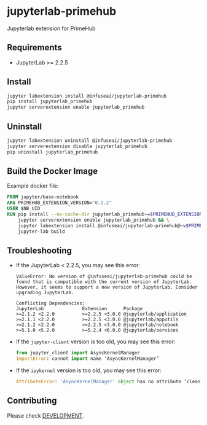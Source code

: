 # jupyterlab-primehub

Jupyterlab extension for PrimeHub

## Requirements

* JupyterLab >= 2.2.5

## Install

```bash
jupyter labextension install @infuseai/jupyterlab-primehub
pip install jupyterlab_primehub
jupyter serverextension enable jupyterlab_primehub
```

## Uninstall

```bash
jupyter labextension uninstall @infuseai/jupyterlab-primehub
jupyter serverextension disable jupyterlab_primehub
pip uninstall jupyterlab_primehub
```

## Build the Docker Image

Example docker file:
```dockerfile
FROM jupyter/base-notebook
ARG PRIMEHUB_EXTENSION_VERSION="0.1.2"
USER $NB_UID
RUN pip install --no-cache-dir jupyterlab_primehub~=$PRIMEHUB_EXTENSION_VERSION && \
    jupyter serverextension enable jupyterlab_primehub && \
    jupyter labextension install @infuseai/jupyterlab-primehub@~v$PRIMEHUB_EXTENSION_VERSION && \
    jupyter-lab build
```

## Troubleshooting

- If the JupyterLab < 2.2.5, you may see this error:
    ```
    ValueError: No version of @infuseai/jupyterlab-primehub could be found that is compatible with the current version of JupyterLab. However, it seems to support a new version of JupyterLab. Consider upgrading JupyterLab.

    Conflicting Dependencies:
    JupyterLab              Extension      Package
    >=2.1.2 <2.2.0          >=2.2.5 <3.0.0 @jupyterlab/application
    >=2.1.1 <2.2.0          >=2.2.5 <3.0.0 @jupyterlab/apputils
    >=2.1.2 <2.2.0          >=2.2.5 <3.0.0 @jupyterlab/notebook
    >=5.1.0 <5.2.0          >=5.2.4 <6.0.0 @jupyterlab/services
    ```

- If the `jupyter-client` version is too old, you may see this error:
    ```python
    from jupyter_client import AsyncKernelManager
    ImportError: cannot import name ‘AsyncKernelManager’
    ```

- If the `ipykernel` version is too old, you may see this error:
    ```python
    AttributeError: 'AsyncKernelManager' object has no attribute ‘cleanup_resources'
    ```

## Contributing

Please check [DEVELOPMENT](DEVELOPMENT.md).